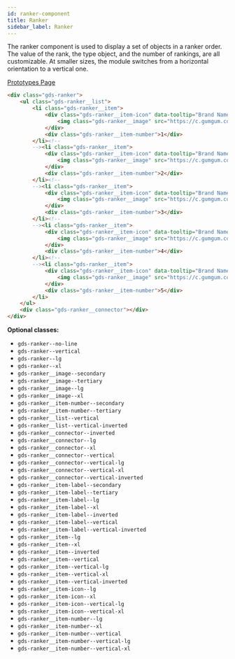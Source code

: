 ```yaml
---
id: ranker-component
title: Ranker
sidebar_label: Ranker
---
```


The ranker component is used to display a set of objects in a ranker order. The value of the rank, the type object, and the number of rankings, are all customizable. At smaller sizes, the module switches from a horizontal orientation to a vertical one.

<p style="margin-bottom: 0.8em">
    <a href="https://ds.gumgum.com/stable/index.html#gds-ranker" target="_blank">Prototypes Page</a>
</p>

```html
<div class="gds-ranker">
    <ul class="gds-ranker__list">
        <li class="gds-ranker__item">
            <div class="gds-ranker__item-icon" data-tooltip="Brand Name goes here">
                <img class="gds-ranker__image" src="https://c.gumgum.com/ads/com/gumgum/vi/images/no_image.png" />
            </div>
            <div class="gds-ranker__item-number">1</div>
        </li><!--
        --><li class="gds-ranker__item">
            <div class="gds-ranker__item-icon" data-tooltip="Brand Name goes here">
                <img class="gds-ranker__image" src="https://c.gumgum.com/ads/com/gumgum/vi/images/no_image.png" />
            </div>
            <div class="gds-ranker__item-number">2</div>
        </li><!--
        --><li class="gds-ranker__item">
            <div class="gds-ranker__item-icon" data-tooltip="Brand Name goes here">
                <img class="gds-ranker__image" src="https://c.gumgum.com/ads/com/gumgum/vi/images/no_image.png" />
            </div>
            <div class="gds-ranker__item-number">3</div>
        </li><!--
        --><li class="gds-ranker__item">
            <div class="gds-ranker__item-icon" data-tooltip="Brand Name goes here">
                <img class="gds-ranker__image" src="https://c.gumgum.com/ads/com/gumgum/vi/images/no_image.png" />
            </div>
            <div class="gds-ranker__item-number">4</div>
        </li><!--
        --><li class="gds-ranker__item">
            <div class="gds-ranker__item-icon" data-tooltip="Brand Name goes here">
                <img class="gds-ranker__image" src="https://c.gumgum.com/ads/com/gumgum/vi/images/no_image.png" />
            </div>
            <div class="gds-ranker__item-number">5</div>
        </li>
    </ul>
    <div class="gds-ranker__connector"></div>
</div>
```

__Optional classes:__

- `gds-ranker--no-line`
- `gds-ranker--vertical`
- `gds-ranker--lg`
- `gds-ranker--xl`
- `gds-ranker__image--secondary`
- `gds-ranker__image--tertiary`
- `gds-ranker__image--lg`
- `gds-ranker__image--xl`
- `gds-ranker__item-number--secondary`
- `gds-ranker__item-number--tertiary`
- `gds-ranker__list--vertical`
- `gds-ranker__list--vertical-inverted`
- `gds-ranker__connector--inverted`
- `gds-ranker__connector--lg`
- `gds-ranker__connector--xl`
- `gds-ranker__connector--vertical`
- `gds-ranker__connector--vertical-lg`
- `gds-ranker__connector--vertical-xl`
- `gds-ranker__connector--vertical-inverted`
- `gds-ranker__item-label--secondary`
- `gds-ranker__item-label--tertiary`
- `gds-ranker__item-label--lg`
- `gds-ranker__item-label--xl`
- `gds-ranker__item-label--inverted`
- `gds-ranker__item-label--vertical`
- `gds-ranker__item-label--vertical-inverted`
- `gds-ranker__item--lg`
- `gds-ranker__item--xl`
- `gds-ranker__item--inverted`
- `gds-ranker__item--vertical`
- `gds-ranker__item--vertical-lg`
- `gds-ranker__item--vertical-xl`
- `gds-ranker__item--vertical-inverted`
- `gds-ranker__item-icon--lg`
- `gds-ranker__item-icon--xl`
- `gds-ranker__item-icon--vertical-lg`
- `gds-ranker__item-icon--vertical-xl`
- `gds-ranker__item-number--lg`
- `gds-ranker__item-number--xl`
- `gds-ranker__item-number--vertical`
- `gds-ranker__item-number--vertical-lg`
- `gds-ranker__item-number--vertical-xl`
